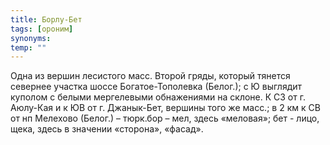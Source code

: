 ```yaml
---
title: Борлу-Бет
tags: [ороним]
synonyms:
temp: ""
---
```


Одна из вершин лесистого масс. Второй гряды, который тянется севернее участка
шоссе Богатое-Тополевка (Белог.); с Ю выглядит куполом с белыми мергелевыми
обнажениями на склоне. К СЗ от г. Аюлу-Кая и к ЮВ от г. Джанык-Бет, вершины того
же масс.; в 2 км к СВ от нп Мелехово (Белог.) – тюрк.бор – мел, здесь «меловая»;
бет - лицо, щека, здесь в значении «сторона», «фасад».
